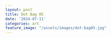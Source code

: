 ```yaml
---
layout: post
title: Dot Bag 05
date: '2024-07-11'
categories: art
feature_image: "/assets/images/dot-bag05.jpg"
---
```

